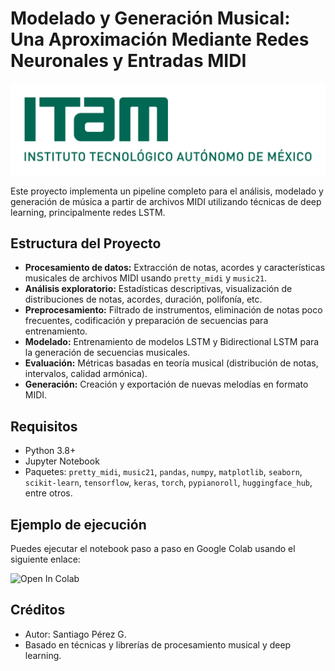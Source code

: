 # Modelado y Generación Musical: Una Aproximación Mediante Redes Neuronales y Entradas MIDI 



![itamLogo](Aux/images/itam_logo.jpg)

Este proyecto implementa un pipeline completo para el análisis, modelado y generación de música a partir de archivos MIDI utilizando técnicas de deep learning, principalmente redes LSTM.


## Estructura del Proyecto

- **Procesamiento de datos:** Extracción de notas, acordes y características musicales de archivos MIDI usando `pretty_midi` y `music21`.
- **Análisis exploratorio:** Estadísticas descriptivas, visualización de distribuciones de notas, acordes, duración, polifonía, etc.
- **Preprocesamiento:** Filtrado de instrumentos, eliminación de notas poco frecuentes, codificación y preparación de secuencias para entrenamiento.
- **Modelado:** Entrenamiento de modelos LSTM y Bidirectional LSTM para la generación de secuencias musicales.
- **Evaluación:** Métricas basadas en teoría musical (distribución de notas, intervalos, calidad armónica).
- **Generación:** Creación y exportación de nuevas melodías en formato MIDI.

## Requisitos

- Python 3.8+
- Jupyter Notebook
- Paquetes: `pretty_midi`, `music21`, `pandas`, `numpy`, `matplotlib`, `seaborn`, `scikit-learn`, `tensorflow`, `keras`, `torch`, `pypianoroll`, `huggingface_hub`, entre otros.

## Ejemplo de ejecución
Puedes ejecutar el notebook paso a paso en Google Colab usando el siguiente enlace:


<img alt="Open In Colab" src="https://colab.research.google.com/assets/colab-badge.svg">

## Créditos
- Autor: Santiago Pérez G.
- Basado en técnicas y librerías de procesamiento musical y deep learning.